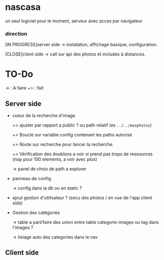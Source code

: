# nascasa

un seul logiciel pour le moment, serveur avec acces par navigateur

### direction

[IN PROGRESS]server side -> instalation, affichage basique, configuration.


[CLOSE]client side -> call sur api des photos et includes à distances.


# TO-Do

-> : A faire
+> : fait

## Server side

* coeur de la recherche d'image 

	+> ajuster par rapport a public ? ou path relatif (ex `../../mesphotos`)

	+> Boucle sur variable config contenant les paths autorisé

	+> Route sur recherche pour lancer la recherche.

	+> Vérification des doublons a voir si prend pas trops de ressources (nop pour 100 elements, a voir avec plus)
	
	-> panel de choix de path a explorer

* panneau de config

	-> config dans la db ou en static ?
	
* ajout gestion d'utilisateur ? (secu des photos / en vue de l'app client side)

* Gestion des catégories

	-> table a part/faire des union entre table categorie-images ou tag dans l'images ?
	
	-> listage auto des categories dans le nav

## Client side
